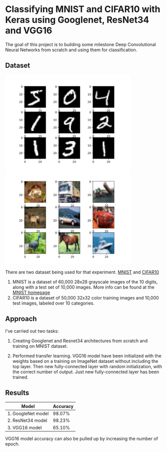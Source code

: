 # Classifying MNIST and CIFAR10 with Keras using Googlenet, ResNet34 and VGG16

The goal of this project is to building some milestone Deep Convolutional Neural Networks from scratch and using them for classification. 

## Dataset

<img src="/imgs/mnist.png" width="400" alt="MNIST">
<img src="/imgs/cifar10.png" width="400" alt="CIFAR10">

There are two dataset being used for that experiment. [MNIST](https://keras.io/api/datasets/mnist/#load_data-function) and [CIFAR10](https://keras.io/api/datasets/cifar10/#load_data-function)

 1) MNIST is a dataset of 60,000 28x28 grayscale images of the 10 digits, along with a test set of 10,000 images. More info can be found at the [MNIST homepage](http://yann.lecun.com/exdb/mnist)
 2) CIFAR10 is a dataset of 50,000 32x32 color training images and 10,000 test images, labeled over 10 categories. 


## Approach
I've carried out two tasks: 

1) Creating Googlenet and Resnet34 architectures from scratch and training on MNIST dataset.

2) Performed transfer learning. VGG16 model have been initialized with the weights based on a training on ImageNet dataset without including the top layer. Then new fully-connected layer with random initialization, with the correct number of output. 
Just new fully-connected layer has been trained.


## Results

| Model  | Accuracy |
| ------------- | ------------- |
| 1. GoogleNet model  | 98.07% |
| 2. ResNet34 model  | 98.23% |
| 3. VGG16 model  | 65.10%  | 

VGG16 model accuracy can also be pulled up by increasing the number of epoch. 
